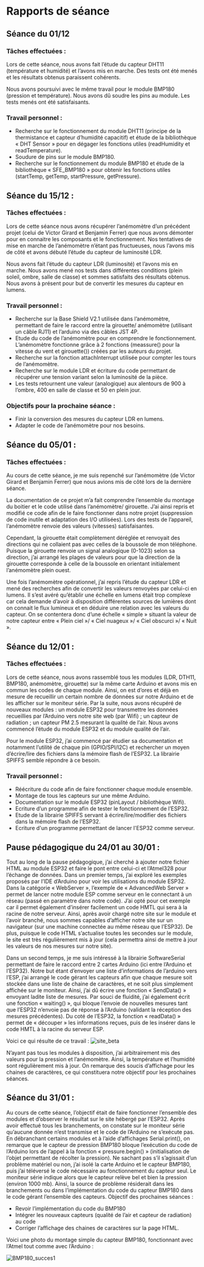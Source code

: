 
# Rapports de séance

## Séance du 01/12 

### Tâches effectuées : 

Lors de cette séance, nous avons fait l’étude du capteur DHT11 (température et humidité) et l’avons mis en marche.
Des tests ont été menés et les résultats obtenus paraissent cohérents. 

Nous avons poursuivi avec le même travail pour le module BMP180 (pression et température). Nous avons dû soudre les pins au module.
Les tests menés ont été satisfaisants. 


### Travail personnel :
-	Recherche sur le fonctionnement du module DHT11 (principe de la thermistance et capteur d’humidité capacitif) et étude de la bibliothèque « DHT Sensor » pour en dégager les fonctions utiles (readHumidity et readTemperature).
-	Soudure de pins sur le module BMP180.
-	Recherche sur le fonctionnement du module BMP180 et étude de la bibliothèque « SFE_BMP180 » pour obtenir les fonctions utiles (startTemp, getTemp, startPressure, getPressure).


## Séance du 15/12 :
### Tâches effectuées :

Lors de cette séance nous avons récupérer l’anémomètre d’un précédent projet (celui de Victor Girard et Benjamin Ferrer) que nous avons démonter pour en connaitre les composants et le fonctionnement. Nos tentatives de mise en marche de l’anémomètre n’étant pas fructueuses, nous l’avons mis de côté et avons débuté l’étude du capteur de luminosité LDR.

Nous avons fait l’étude du capteur LDR (luminosité) et l’avons mis en marche. 
Nous avons mené nos tests dans différentes conditions (plein soleil, ombre, salle de classe) et sommes satisfaits des résultats obtenus. Nous avons à présent pour but de convertir les mesures du capteur en lumens.


### Travail personnel :
-	Recherche sur la Base Shield V2.1 utilisée dans l’anémomètre, permettant de faire le raccord entre la girouette/ anémomètre (utilisant un câble RJ11) et l’arduino via des câbles JST 4P.
-	Etude du code de l’anémomètre pour en comprendre le fonctionnement. L’anémomètre fonctionne grâce à 2 fonctions (meassure() pour la vitesse du vent et  girouette()) créées par les auteurs du projet.
-	Recherche sur la fonction attachInterrupt utilisée pour compter les tours de l’anémomètre. 
-	Recherche sur le module LDR et écriture du code permettant de récupérer une tension variant selon la luminosité de la pièce. 
-	Les tests retournent une valeur (analogique) aux alentours de 900 à l’ombre, 400 en salle de classe et 50 en plein jour.

### Objectifs pour la prochaine séance :

-	Finir la conversion des mesures du capteur LDR en lumens.
-	Adapter le code de l’anémomètre pour nos besoins.

## Séance du 05/01 :
### Tâches effectuées :

Au cours de cette séance, je me suis repenché sur l’anémomètre (de Victor Girard et Benjamin Ferrer) que nous avions mis de côté lors de la dernière séance. 

La documentation de ce projet m’a fait comprendre l’ensemble du montage du boitier et le code utilisé dans l’anémomètre/ girouette. J’ai ainsi repris et modifié ce code afin de le faire fonctionner dans notre projet (suppression de code inutile et adaptation des I/O utilisées). Lors des tests de l’appareil, l’anémomètre renvoie des valeurs (vitesses) satisfaisantes.

Cependant, la girouette était complètement déréglée et renvoyait des directions qui ne collaient pas avec celles de la boussole de mon téléphone. Puisque la girouette renvoie un signal analogique (0-1023) selon sa direction, j’ai arrangé les plages de valeurs pour que la direction de la girouette corresponde à celle de la boussole en orientant initialement l’anémomètre plein ouest.

Une fois l’anémomètre opérationnel, j’ai repris l’étude du capteur LDR et mené des recherches afin de convertir les valeurs renvoyées par celui-ci en lumens. Il s’est avéré qu’établir une échelle en lumens était trop complexe car cela demande d’avoir à disposition différentes sources de lumières dont on connait le flux lumineux et en déduire une relation avec les valeurs du capteur. On se contentera donc d’une échelle « simple » situant la valeur de notre capteur entre « Plein ciel »/ « Ciel nuageux »/ « Ciel obscurci »/ « Nuit ».

## Séance du 12/01 :
### Tâches effectuées :

Lors de cette séance, nous avons rassemblé tous les modules (LDR, DTH11, BMP180, anémomètre, girouette) sur la même carte Arduino et avons mis en commun les codes de chaque module. Ainsi, on est d’ores et déjà en mesure de recueillir un certain nombre de données sur notre Arduino et de les afficher sur le moniteur série. 
Par la suite, nous avons récupéré de nouveaux modules : un module ESP32 pour transmettre les données recueillies par l’Arduino vers notre site web (par Wifi) ; un capteur de radiation ; un capteur PM 2.5 mesurant la qualité de l’air. 
Nous avons commencé l’étude du module ESP32 et du module qualité de l’air. 

Pour le module ESP32, j’ai commencé par étudier sa documentation et notamment l’utilité de chaque pin (GPIO/SPI/I2C) et rechercher un moyen d’écrire/lire des fichiers dans la mémoire flash de l’ESP32. La librairie SPIFFS semble répondre à ce besoin. 

### Travail personnel :
-	Réécriture du code afin de faire fonctionner chaque module ensemble.
-	Montage de tous les capteurs sur une même Arduino.
-	Documentation sur le module ESP32 (pinLayout / bibliothèque Wifi).
-	Ecriture d’un programme afin de tester le fonctionnement de l’ESP32. 
-	Etude de la librairie SPIFFS servant à écrire/lire/modifier des fichiers dans la mémoire flash de l’ESP32. 
-	Ecriture d'un programme permettant de lancer l'ESP32 comme serveur.


## Pause pédagogique du 24/01 au 30/01 :
Tout au long de la pause pédagogique, j’ai cherché à ajouter notre fichier HTML au module ESP32 et faire le pont entre celui-ci et l’Atmel328 pour l’échange de données. 
Dans un premier temps, j’ai exploré les exemples proposés par l’IDE d’Arduino pour voir les utilisations du module ESP32. Dans la catégorie « WebServer », l’exemple de « AdvancedWeb
Server » permet de lancer notre module ESP comme serveur en le connectant à un réseau (passé en paramètre dans notre code). J’ai opté pour cet exemple car il permet également d’insérer facilement un code HMTL qui sera à la racine de notre serveur. Ainsi, après avoir chargé notre site sur le module et l’avoir branché, nous sommes capables d’afficher notre site sur un navigateur (sur une machine connectée au même réseau que l’ESP32). De plus, puisque le code HTML s’actualise toutes les secondes sur le module, le site est très régulièrement mis à jour (cela permettra ainsi de mettre à jour les valeurs de nos mesures sur notre site). 

Dans un second temps, je me suis intéressé à la librairie SoftwareSerial permettant de faire le raccord entre 2 cartes Arduino (ici entre l’Arduino et l’ESP32). Notre but étant d’envoyer une liste d’informations de l’arduino vers l’ESP, j’ai arrangé le code gérant les capteurs afin que chaque mesure soit stockée dans une liste de chaine de caractères, et ne soit plus simplement affichée sur le moniteur. Ainsi, j’ai dû écrire une fonction « SendData() » envoyant ladite liste de mesures. Par souci de fluidité, j’ai également écrit une fonction « waiting() », qui bloque l’envoie de nouvelles mesures tant que l’ESP32 n’envoie pas de réponse à l’Arduino (validant la réception des mesures précédentes). Du coté de l’ESP32, la fonction « readData() » permet de « découper » les informations reçues, puis de les insérer dans le code HMTL à la racine du serveur ESP. 

Voici ce qui résulte de ce travail :
![site_beta](https://user-images.githubusercontent.com/95374519/151860600-a35ab465-8166-48f8-96f6-fcd4f00407a8.png)
 
N’ayant pas tous les modules à disposition, j’ai arbitrairement mis des valeurs pour la pression et l’anémomètre. Ainsi, la température et l’humidité sont régulièrement mis à jour.
On remarque des soucis d’affichage pour les chaines de caractères, ce qui constituera notre objectif pour les prochaines séances. 

## Séance du 31/01 : 
Au cours de cette séance, l’objectif était de faire fonctionner l’ensemble des modules et d’observer le résultat sur le site hébergé par l’ESP32. 
Après avoir effectué tous les branchements, on constate sur le moniteur série qu’aucune donnée n’est transmise et le code de l’Arduino ne s’exécute pas. En débranchant certains modules et à l’aide d’affichages Serial.print(), on remarque que le capteur de pression BMP180 bloque l’exécution du code de l’Arduino lors de l’appel à la fonction « pressure.begin() » (initialisation de l’objet permettant de récolter la pression). Ne sachant pas s’il s’agissait d’un problème matériel ou non, j’ai isolé la carte Arduino et le capteur BMP180, puis j’ai téléversé le code nécessaire au fonctionnement du capteur seul. Le moniteur série indique alors que le capteur relève bel et bien la pression (environ 1000 mb). 
Ainsi, la source de problème résiderait dans les branchements ou dans l’implémentation du code du capteur BMP180 dans le code gérant l’ensemble des capteurs.
Objectif des prochaines séances :
-	Revoir l’implémentation du code du BMP180 
-	Intégrer les nouveaux capteurs (qualité de l’air et capteur de radiation) au code 
-	Corriger l’affichage des chaines de caractères sur la page HTML.

Voici une photo du montage simple du capteur BMP180, fonctionnant avec l’Atmel tout comme avec l’Arduino :
 

![BMP180_succes1](https://user-images.githubusercontent.com/95374519/151860928-8824cde2-2621-49f9-99ef-07d974fe1ff1.png)
